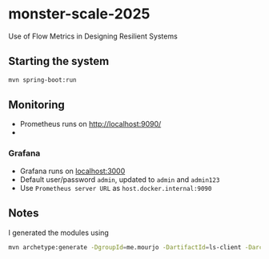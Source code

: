 # monster-scale-2025

Use of Flow Metrics in Designing Resilient Systems

## Starting the system

```bash
mvn spring-boot:run
```

## Monitoring

- Prometheus runs
  on [http://localhost:9090/](http://localhost:9090/query?g0.expr=http_server_requests_active_seconds_max&g0.show_tree=0&g0.tab=graph&g0.range_input=1h&g0.res_type=auto&g0.res_density=medium&g0.display_mode=lines&g0.show_exemplars=0)
-

### Grafana

- Grafana runs on [localhost:3000](localhost:3000)
- Default user/password `admin`, updated to `admin` and `admin123`
- Use `Prometheus server URL` as `host.docker.internal:9090`

## Notes

I generated the modules using

```bash
mvn archetype:generate -DgroupId=me.mourjo -DartifactId=ls-client -DarchetypeArtifactId=maven-archetype-quickstart -DinteractiveMode=false
```
